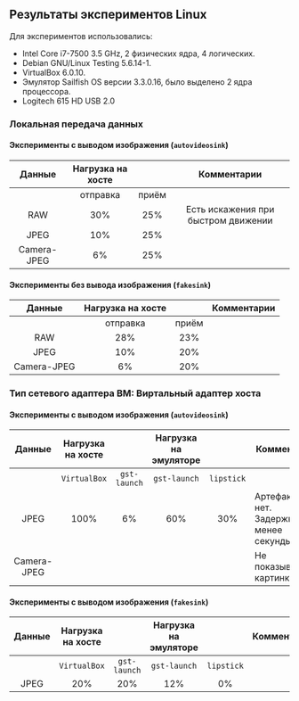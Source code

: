 ## Результаты экспериментов Linux

Для экспериментов использовались:
* Intel Core i7-7500 3.5 GHz, 2 физических ядра, 4 логических.
* Debian GNU/Linux Testing 5.6.14-1.
* VirtualBox 6.0.10.
* Эмулятор Sailfish OS версии 3.3.0.16, было выделено 2 ядра процессора.
* Logitech 615 HD USB 2.0

### Локальная передача данных

#### Эксперименты с выводом изображения (`autovideosink`)

| Данные  | Нагрузка на хосте | | Комментарии |
|  :---:  |    :---:          |:---:| :---:|
|         | отправка          | приём | |
| RAW     | 30%               | 25%   | Есть искажения при быстром движении |
| JPEG    | 10%               | 25%   | |
| Camera-JPEG | 6%            | 25%   | |


#### Эксперименты без вывода изображения (`fakesink`)

| Данные  | Нагрузка на хосте | | Комментарии |
|  :---:  |    :---:          |:---:| :---:|
|         | отправка          | приём | |
| RAW     | 28%               | 23%   | |
| JPEG    | 10%               | 20%   | |
| Camera-JPEG | 6%            | 20%   | |

### Тип сетевого адаптера ВМ: Виртальный адаптер хоста

#### Эксперименты с выводом изображения (`autovideosink`)

| Данные | Нагрузка на хосте| | Нагрузка на эмуляторе | | Комментрии |
|  :---:  |    :---:        |:---:|           :---:   |:---:|---|
|         | `VirtualBox` | `gst-launch` | `gst-launch` | `lipstick` |
| JPEG | 100% | 6% | 60% | 30% | Артефактов нет. <br/> Задержка менее секунды |
| Camera-JPEG |  |  |  | | Не показывается картинка |

#### Эксперименты с выводом изображения (`fakesink`)

| Данные | Нагрузка на хосте| | Нагрузка на эмуляторе | | Комментрии |
|  :---:  |    :---:        |:---:|           :---:   |:---:|---|
|         | `VirtualBox` | `gst-launch` | `gst-launch` | `lipstick` |
| JPEG | 20% | 20% | 12% | 0% | |
